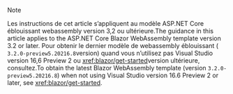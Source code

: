 > [!NOTE]
> <span data-ttu-id="8e270-101">Les instructions de cet article s’appliquent au modèle ASP.NET Core éblouissant webassembly version 3,2 ou ultérieure.</span><span class="sxs-lookup"><span data-stu-id="8e270-101">The guidance in this article applies to the ASP.NET Core Blazor WebAssembly template version 3.2 or later.</span></span> <span data-ttu-id="8e270-102">Pour obtenir le dernier modèle de webassembly éblouissant ( `3.2.0-preview5.20216.8`version) quand vous n’utilisez pas Visual Studio version 16,6 Preview 2 ou <xref:blazor/get-started>version ultérieure, consultez.</span><span class="sxs-lookup"><span data-stu-id="8e270-102">To obtain the latest Blazor WebAssembly template (version `3.2.0-preview5.20216.8`) when not using Visual Studio version 16.6 Preview 2 or later, see <xref:blazor/get-started>.</span></span>
